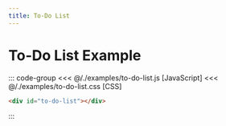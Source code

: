```yaml
---
title: To-Do List
---
```


<script setup>
  import { onMounted } from 'vue'
  
  onMounted(async () => {
    await import('./to-do-list.css')
    await import('./to-do-list.js')
  })
</script>

# To-Do List Example

<Badge type="warning" text="example" />
<div class="example">
  <div id="to-do-list"></div>
</div>

::: code-group
<<< @/./examples/to-do-list.js [JavaScript]
<<< @/./examples/to-do-list.css [CSS]
```html [HTML]
<div id="to-do-list"></div>
```
:::
